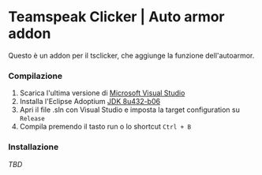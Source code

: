 # Teamspeak Clicker | Auto armor addon

Questo è un addon per il tsclicker, che aggiunge la funzione dell'autoarmor.

### Compilazione

1. Scarica l'ultima versione di [Microsoft Visual Studio](https://visualstudio.microsoft.com/)
2. Installa l'Eclipse Adoptium [JDK 8u432-b06](https://github.com/adoptium/temurin8-binaries/releases/tag/jdk8u432-b06)
3. Apri il file .sln con Visual Studio e imposta la target configuration su `Release`
4. Compila premendo il tasto run o lo shortcut `Ctrl + B`

### Installazione

*TBD*

